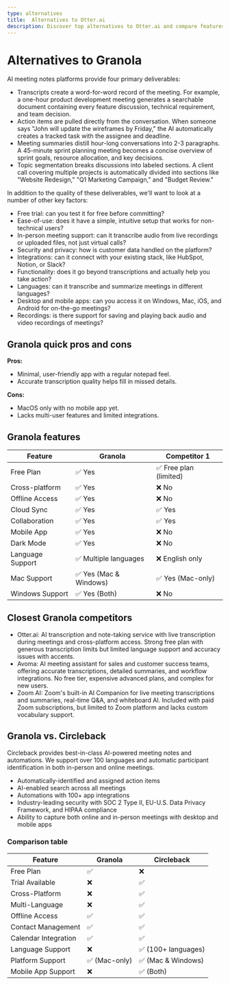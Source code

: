 ```yaml
---
type: alternatives
title:  Alternatives to Otter.ai  
description: Discover top alternatives to Otter.ai and compare features with Circleback. Make an informed choice for your transcription needs.
---
```


# Alternatives to Granola    
AI meeting notes platforms provide four primary deliverables:  
  
* Transcripts create a word-for-word record of the meeting. For example, a one-hour product development meeting generates a searchable document containing every feature discussion, technical requirement, and team decision.  
* Action items are pulled directly from the conversation. When someone says "John will update the wireframes by Friday," the AI automatically creates a tracked task with the assignee and deadline.  
* Meeting summaries distill hour-long conversations into 2-3 paragraphs. A 45-minute sprint planning meeting becomes a concise overview of sprint goals, resource allocation, and key decisions.  
* Topic segmentation breaks discussions into labeled sections. A client call covering multiple projects is automatically divided into sections like "Website Redesign," "Q1 Marketing Campaign," and "Budget Review."  
  
In addition to the quality of these deliverables, we'll want to look at a number of other key factors:  
  
* Free trial: can you test it for free before committing?  
* Ease-of-use: does it have a simple, intuitive setup that works for non-technical users?  
* In-person meeting support: can it transcribe audio from live recordings or uploaded files, not just virtual calls?  
* Security and privacy: how is customer data handled on the platform?  
* Integrations: can it connect with your existing stack, like HubSpot, Notion, or Slack?  
* Functionality: does it go beyond transcriptions and actually help you take action?  
* Languages: can it transcribe and summarize meetings in different languages?  
* Desktop and mobile apps: can you access it on Windows, Mac, iOS, and Android for on-the-go meetings?  
* Recordings: is there support for saving and playing back audio and video recordings of meetings?    
## Granola quick pros and cons    
**Pros:**
- Minimal, user-friendly app with a regular notepad feel.
- Accurate transcription quality helps fill in missed details.

**Cons:**
- MacOS only with no mobile app yet.
- Lacks multi-user features and limited integrations.  
## Granola features    
| Feature               | Granola               | Competitor 1          |
|-----------------------|-----------------------|-----------------------|
| Free Plan             | ✅ Yes                | ✅ Free plan (limited)|
| Cross-platform        | ✅ Yes                | ❌ No                 |
| Offline Access        | ✅ Yes                | ❌ No                 |
| Cloud Sync            | ✅ Yes                | ✅ Yes                |
| Collaboration         | ✅ Yes                | ✅ Yes                |
| Mobile App            | ✅ Yes                | ❌ No                 |
| Dark Mode             | ✅ Yes                | ❌ No                 |
| Language Support      | ✅ Multiple languages | ❌ English only       |
| Mac Support           | ✅ Yes (Mac & Windows)| ✅ Yes (Mac-only)     |
| Windows Support       | ✅ Yes (Both)         | ❌ No                 |  
## Closest Granola competitors    
- Otter.ai: AI transcription and note-taking service with live transcription during meetings and cross-platform access. Strong free plan with generous transcription limits but limited language support and accuracy issues with accents.
- Avoma: AI meeting assistant for sales and customer success teams, offering accurate transcriptions, detailed summaries, and workflow integrations. No free tier, expensive advanced plans, and complex for new users.
- Zoom AI: Zoom's built-in AI Companion for live meeting transcriptions and summaries, real-time Q&A, and whiteboard AI. Included with paid Zoom subscriptions, but limited to Zoom platform and lacks custom vocabulary support.  
## Granola vs. Circleback  
Circleback provides best-in-class AI-powered meeting notes and automations. We support over 100 languages and automatic participant identification in both in-person and online meetings.  
  
* Automatically-identified and assigned action items  
* AI-enabled search across all meetings  
* Automations with 100+ app integrations  
* Industry-leading security with SOC 2 Type II, EU-U.S. Data Privacy Framework, and HIPAA compliance  
* Ability to capture both online and in-person meetings with desktop and mobile apps    
### Comparison table  
| Feature             | Granola | Circleback |
|---------------------|---------|------------|
| Free Plan           | ✅       | ❌         |
| Trial Available     | ❌       | ✅         |
| Cross-Platform      | ❌       | ✅         |
| Multi-Language      | ❌       | ✅         |
| Offline Access      | ✅       | ✅         |
| Contact Management  | ✅       | ✅         |
| Calendar Integration| ✅       | ✅         |
| Language Support    | ❌       | ✅ (100+ languages) |
| Platform Support    | ✅ (Mac-only) | ✅ (Mac & Windows) |
| Mobile App Support  | ❌       | ✅ (Both) |